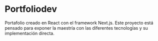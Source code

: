# Portfoliodev
Portafolio creado en React con el framework Next.js.
Este proyecto está pensado para exponer la maestría con las diferentes tecnologías y su implementación directa.
